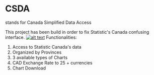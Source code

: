 # CSDA
stands for Canada Simplified Data Access

This project has been build in order to fix Statistic's Canada confusing interface.
[![alt text]([https://i.ibb.co/x73RYdN/csda.png])](https://i.ibb.co/x73RYdN/csda.png)
Functionalities:

1. Access to Statistic Canada's data
2. Organized by Provinces
3. 3 available types of Charts
4. CAD Exchange Rate to 25 + currencies
5. Chart Download



